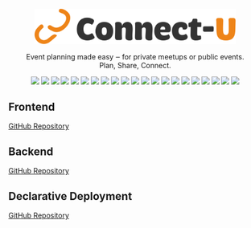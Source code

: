 <p align="center">
  <a href="https://connect-u.site/" target="blank"><img src=".github/logo_full_dark.svg" width="400" alt="Connect-U Logo" /></a>
</p>

<p align="center">Event planning made easy ‒ for private meetups or public events. <br/> Plan, Share, Connect.</p>


<p align="center">
  <a href="https://angular.dev/" target="_blank"><img src="https://img.shields.io/badge/Angular-%23DD0031.svg?logo=angular&logoColor=white"/></a>
  <a href="https://nestjs.com/" target="_blank"><img src="https://img.shields.io/badge/Nest.js-%23E0234E.svg?logo=nestjs&logoColor=white"/></a>
  <a href="https://capacitorjs.com/" target="_blank"><img src="https://img.shields.io/badge/Capacitor-119EFF?logo=Capacitor&logoColor=white"/></a>
  <a href="https://www.typescriptlang.org/" target="_blank"><img src="https://img.shields.io/badge/TypeScript-3178C6?logo=typescript&logoColor=fff"/></a>
  <a href="https://www.docker.com/" target="_blank"><img src="https://img.shields.io/badge/Docker-2496ED?logo=docker&logoColor=fff"/></a>
  <a href="https://kubernetes.io/" target="_blank"><img src="https://img.shields.io/badge/Kubernetes-326CE5?logo=kubernetes&logoColor=fff"/></a>
  <a href="https://argo-cd.readthedocs.io/en/stable/" target="_blank"><img src="https://img.shields.io/badge/Argocd-EF7B4D?&logo=Argo&logoColor=white"/></a>
  <a href="https://nodejs.org/" target="_blank"><img src="https://img.shields.io/badge/Node.js-6DA55F?logo=node.js&logoColor=white"/></a>
  <a href="https://www.npmjs.com/" target="_blank"><img src="https://img.shields.io/badge/npm-CB3837?logo=npm&logoColor=fff"/></a>
  <a href="https://typeorm.io/" target="_blank"><img src="https://img.shields.io/badge/TypeORM-FE0803?logo=typeorm&logoColor=fff"/></a>
  <a href="https://jestjs.io/" target="_blank"><img src="https://img.shields.io/badge/Jest-C21325?logo=jest&logoColor=fff"/></a>
  <a href="https://eslint.org/" target="_blank"><img src="https://img.shields.io/badge/eslint-3A33D1?logo=eslint&logoColor=white"/></a>
  <a href="https://prettier.io/" target="_blank"><img src="https://img.shields.io/badge/prettier-1A2C34?logo=prettier&logoColor=F7BA3E"/></a>
  <a href="https://jwt.io/" target="_blank"><img src="https://img.shields.io/badge/JWT-000000?logo=JSON%20web%20tokens&logoColor=white"/></a>
  <a href="#" target="_blank"><img src="https://img.shields.io/badge/YAML-CB171E?logo=yaml&logoColor=fff"/></a>
  <a href="https://connect-u.site/" target="_blank"><img src="https://img.shields.io/website-up-down-green-red/http/argo.connect-u.site.svg"/></a>
  <a href="https://dev.connect-u.site/" target="_blank"><img src="https://img.shields.io/website-up-down-green-red/http/argo.connect-u.site.svg?label=Dev%20Server"/></a>
  <a href="https://dev.connect-u.site/api/docs" target="_blank"><img src="https://img.shields.io/website-up-down-green-red/http/argo.connect-u.site.svg?label=OpenAPI%20Docs"/></a>
  <a href="https://argo.connect-u.site" target="_blank"><img src="https://img.shields.io/website-up-down-green-red/http/argo.connect-u.site.svg?label=ArgoCD%20Dashboard"/></a>
  <a href="https://github.com/VNxyz1/Connect-U-Frontend/pkgs/container/connect-u-frontend" target="_blank"><img src="https://img.shields.io/badge/Docker%20images%20frontend-2496ED?logo=docker&logoColor=fff"/></a>
  <a href="https://github.com/VNxyz1/Connect-U-Backend/pkgs/container/connect-u-backend" target="_blank"><img src="https://img.shields.io/badge/Docker%20images%20backend-2496ED?logo=docker&logoColor=fff"/></a>
</p>



## Frontend
[GitHub Repository](https://github.com/VNxyz1/Connect-U-Frontend)

## Backend
[GitHub Repository](https://github.com/VNxyz1/Connect-U-Backend)

## Declarative Deployment
[GitHub Repository](https://github.com/VNxyz1/connect-u-deployment)
